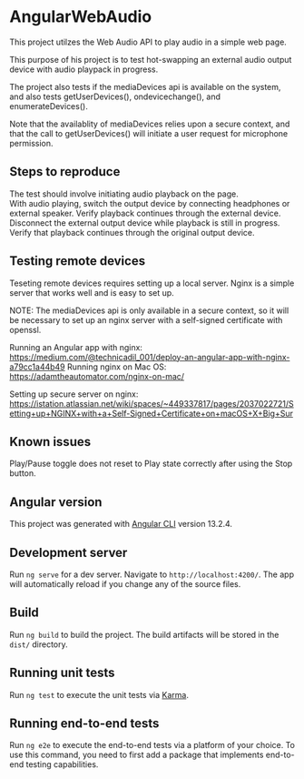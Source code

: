 # AngularWebAudio

This project utilzes the Web Audio API to play audio in a simple web page.

This purpose of his project is to test hot-swapping an external audio output device with audio playpack in progress.

The project also tests if the mediaDevices api is available on the system, and also tests getUserDevices(), ondevicechange(),  and enumerateDevices().

Note that the availablity of mediaDevices relies upon a secure context, and that the call to getUserDevices() will initiate a user request for microphone permission.


## Steps to reproduce 

The test should involve initiating audio playback on the page.  
With audio playing, switch the output device by connecting headphones or external speaker.
Verify playback continues through the external device.
Disconnect the external output device while playback is still in progress.
Verify that playback continues through the original output device.

## Testing remote devices

Teseting remote devices requires setting up a local server.  Nginx is a simple server that works well and is easy to set up. 

NOTE:  The mediaDevices api is only available in a secure context, so it will be necessary to set up an nginx server with a self-signed certificate with openssl. 

Running an Angular app with nginx:  https://medium.com/@technicadil_001/deploy-an-angular-app-with-nginx-a79cc1a44b49
Running nginx on Mac OS: https://adamtheautomator.com/nginx-on-mac/

Setting up secure server on nginx: https://istation.atlassian.net/wiki/spaces/~449337817/pages/2037022721/Setting+up+NGINX+with+a+Self-Signed+Certificate+on+macOS+X+Big+Sur


## Known issues 

Play/Pause toggle does not reset to Play state correctly after using the Stop button. 

## Angular version

This project was generated with [Angular CLI](https://github.com/angular/angular-cli) version 13.2.4.

## Development server

Run `ng serve` for a dev server. Navigate to `http://localhost:4200/`. The app will automatically reload if you change any of the source files.

## Build

Run `ng build` to build the project. The build artifacts will be stored in the `dist/` directory.

## Running unit tests

Run `ng test` to execute the unit tests via [Karma](https://karma-runner.github.io).

## Running end-to-end tests

Run `ng e2e` to execute the end-to-end tests via a platform of your choice. To use this command, you need to first add a package that implements end-to-end testing capabilities.

